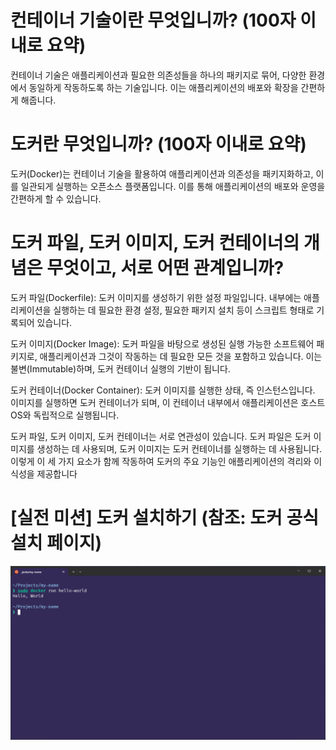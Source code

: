 # 컨테이너 기술이란 무엇입니까? (100자 이내로 요약)
컨테이너 기술은 애플리케이션과 필요한 의존성들을 하나의 패키지로 묶어, 다양한 환경에서 동일하게 작동하도록 하는 기술입니다. 이는 애플리케이션의 배포와 확장을 간편하게 해줍니다.

# 도커란 무엇입니까? (100자 이내로 요약)
도커(Docker)는 컨테이너 기술을 활용하여 애플리케이션과 의존성을 패키지화하고, 이를 일관되게 실행하는 오픈소스 플랫폼입니다. 이를 통해 애플리케이션의 배포와 운영을 간편하게 할 수 있습니다.

# 도커 파일, 도커 이미지, 도커 컨테이너의 개념은 무엇이고, 서로 어떤 관계입니까?

도커 파일(Dockerfile): 도커 이미지를 생성하기 위한 설정 파일입니다. 내부에는 애플리케이션을 실행하는 데 필요한 환경 설정, 필요한 패키지 설치 등이 스크립트 형태로 기록되어 있습니다.

도커 이미지(Docker Image): 도커 파일을 바탕으로 생성된 실행 가능한 소프트웨어 패키지로, 애플리케이션과 그것이 작동하는 데 필요한 모든 것을 포함하고 있습니다. 이는 불변(Immutable)하며, 도커 컨테이너 실행의 기반이 됩니다.

도커 컨테이너(Docker Container): 도커 이미지를 실행한 상태, 즉 인스턴스입니다. 이미지를 실행하면 도커 컨테이너가 되며, 이 컨테이너 내부에서 애플리케이션은 호스트 OS와 독립적으로 실행됩니다.

도커 파일, 도커 이미지, 도커 컨테이너는 서로 연관성이 있습니다. 도커 파일은 도커 이미지를 생성하는 데 사용되며, 도커 이미지는 도커 컨테이너를 실행하는 데 사용됩니다. 이렇게 이 세 가지 요소가 함께 작동하여 도커의 주요 기능인 애플리케이션의 격리와 이식성을 제공합니다

# [실전 미션] 도커 설치하기 (참조: 도커 공식 설치 페이지)
![](docker.png)